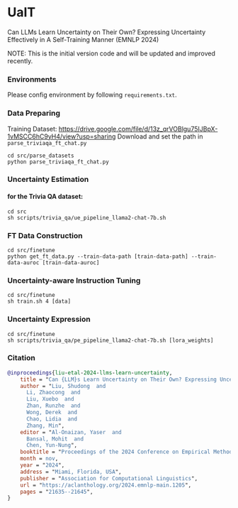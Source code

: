 # UaIT
Can LLMs Learn Uncertainty on Their Own? Expressing Uncertainty Effectively in A Self-Training Manner (EMNLP 2024)

NOTE: This is the initial version code and will be updated and improved recently.

### Environments

Please config environment by following `requirements.txt`.

### Data Preparing
Training Dataset: https://drive.google.com/file/d/13z_qrVOBlgu75IJBpX-1vMSCC6hC9yH4/view?usp=sharing
Download and set the path in `parse_triviaqa_ft_chat.py`

```shell
cd src/parse_datasets
python parse_triviaqa_ft_chat.py
```

### Uncertainty Estimation

#### for the Trivia QA dataset:
```shell
cd src
sh scripts/trivia_qa/ue_pipeline_llama2-chat-7b.sh
```

### FT Data Construction
```shell
cd src/finetune
python get_ft_data.py --train-data-path [train-data-path] --train-data-auroc [train-data-auroc]
```

### Uncertainty-aware Instruction Tuning
```shell
cd src/finetune
sh train.sh 4 [data]
```

### Uncertainty Expression
```shell
cd src/finetune
sh scripts/trivia_qa/pe_pipeline_llama2-chat-7b.sh [lora_weights]
```

### Citation
```bibtex
@inproceedings{liu-etal-2024-llms-learn-uncertainty,
    title = "Can {LLM}s Learn Uncertainty on Their Own? Expressing Uncertainty Effectively in A Self-Training Manner",
    author = "Liu, Shudong  and
      Li, Zhaocong  and
      Liu, Xuebo  and
      Zhan, Runzhe  and
      Wong, Derek  and
      Chao, Lidia  and
      Zhang, Min",
    editor = "Al-Onaizan, Yaser  and
      Bansal, Mohit  and
      Chen, Yun-Nung",
    booktitle = "Proceedings of the 2024 Conference on Empirical Methods in Natural Language Processing",
    month = nov,
    year = "2024",
    address = "Miami, Florida, USA",
    publisher = "Association for Computational Linguistics",
    url = "https://aclanthology.org/2024.emnlp-main.1205",
    pages = "21635--21645",
}
```
